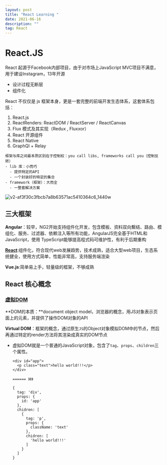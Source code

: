 ```yaml
---
layout: post
title: "React Learning "
date: 2021-06-16
description: ""
tag: React
---   
```

# React.JS

React 起源于Facebook内部项目，由于对市场上JavaScript MVC项目不满意，用于建设Instagram，13年开源

- 设计过程无断层
- 组件化

React 不仅仅是 js 框架本身，更是一套完整的前端开发生态体系，这套体系包括：

1. React.js
2. ReactRenders: ReactDOM / ReactServer / ReactCanvas
3. Flux 模式及其实现（Redux , Fluxxor）
4. React 开源组件
5. React Native
6. GraphQl + Relay

```
框架与库之间最本质区别在于控制权：you call libs, frameworks call you（控制反转）
- lib 库：小而巧
  - 提供特定的API
  - 一个封装好的特定的集合
- framework（框架）：大而全
  - 一整套解决方案
```

![v2-af3f30c3fbcb7a8b63571ac5410364c6_1440w](https://pic3.zhimg.com/80/v2-af3f30c3fbcb7a8b63571ac5410364c6_1440w.png)

## 三大框架

**Angular**：较早，NG2开始支持组件化开发，包含模板、资料双向繫结、路由、模组化、服务、过滤器、依赖注入等所有功能，AngularJS完全基于HTML和JavaScript，使用 TypeScript能够提高程式码可维护性，有利于后期重构

[**React**](https://zhuanlan.zhihu.com/p/21108312#:~:text=%E7%8B%AD%E4%B9%89%E6%9D%A5%E8%AE%B2React%20%E6%98%AF,ReactRenders%3A%20ReactDOM%20%2F%20ReactServer%20%2F%20ReactCanvas):组件化，符合现代web发展趋势，技术成熟，适合大型web项目，生态系统健全，使用方式简单，性能非常高，支持服务端渲染

**Vue.js**:简单易上手，轻量级的框架，不够成熟



## React 核心概念

### [虚拟DOM](https://juejin.cn/post/6844903870229905422)

**DOM的本质：**document object model，浏览器的概念，用JS对象表示页面上的元素，并提供了操作DOM对象的API

**Virtual DOM**：框架的概念，通过原生`JS`的Object对象模拟DOM中的节点，然后再通过特定的render方法将其渲染成真实的DOM节点

- 虚拟DOM就是一个普通的JavaScript对象，包含了`tag`、`props`、`children`三个属性。

  ```
  <div id="app">
    <p class="text">hello world!!!</p>
  </div>
  
  ====== 》》》
  
  {
    tag: 'div',
    props: {
      id: 'app'
    },
    chidren: [
      {
        tag: 'p',
        props: {
          className: 'text'
        },
        chidren: [
          'hello world!!!'
        ]
      }
    ]
  }
  ```

  

